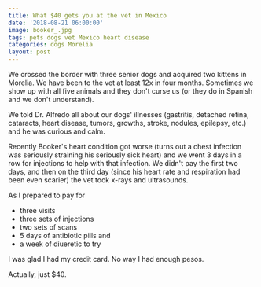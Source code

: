 ```yaml
---
title: What $40 gets you at the vet in Mexico
date: '2018-08-21 06:00:00'
image: booker_.jpg
tags: pets dogs vet Mexico heart disease
categories: dogs Morelia
layout: post
---
```


We crossed the border with three senior dogs and acquired two kittens in Morelia. We have been to the vet at least 12x in four months. Sometimes we show up with all five animals and they don't curse us (or they do in Spanish and we don't understand).

We told Dr. Alfredo all about our dogs' illnesses (gastritis, detached retina, cataracts, heart disease, tumors, growths, stroke, nodules, epilepsy, etc.) and he was curious and calm.

Recently Booker's heart condition got worse (turns out a chest infection was seriously straining his seriously sick heart) and we went 3 days in a row for injections to help with that infection. We didn't pay the first two days, and then on the third day (since his heart rate and respiration had been even scarier) the vet took x-rays and ultrasounds.

As I prepared to pay for 
* three visits
* three sets of injections
* two sets of scans
* 5 days of antibiotic pills and
* a week of diueretic to try

I was glad I had my credit card. No way I had enough pesos.

Actually, just $40.
